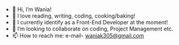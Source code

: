 - 👋 Hi, I’m Wania!
- 👀 I love reading, writing, coding, cooking/baking!
- 🌱 I currently identify as a Front-End Developer at the moment!
- 💞️ I’m looking to collaborate on coding, Project Management etc.
- 📫 How to reach me: e-mail- waniak305@gmail.com

<!---
wania-khan/wania-khan is a ✨ special ✨ repository because its `README.md` (this file) appears on your GitHub profile.
You can click the Preview link to take a look at your changes.
--->
